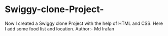 # Swiggy-clone-Project-
Now I created a Swiggy clone Project with the help of HTML and CSS. Here I add some food list and location.
Author:- Md Irafan
